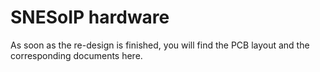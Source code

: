 # SNESoIP hardware

As soon as the re-design is finished, you will find the PCB layout and
the corresponding documents here.
